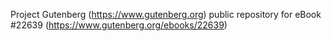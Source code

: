 Project Gutenberg (https://www.gutenberg.org) public repository for eBook #22639 (https://www.gutenberg.org/ebooks/22639)
